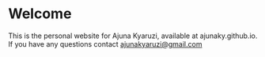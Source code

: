 # Welcome

This is the personal website for Ajuna Kyaruzi, available at ajunaky.github.io. If you have any questions contact ajunakyaruzi@gmail.com

